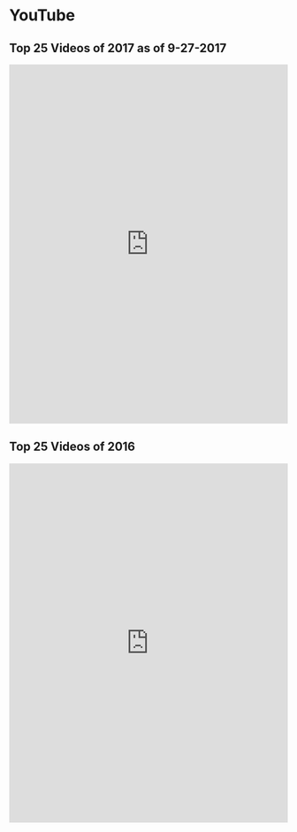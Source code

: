 # YouTube
<h2>Top 25 Videos of 2017 as of 9-27-2017</h2>
<iframe src="https://docs.google.com/spreadsheets/d/e/2PACX-1vTWx8MSemLIJCMhB8f-sN4XpL1LkCb3K-ghJzrBKjexyzxhpKpa5miIe8QnxZvbJsmClTe9nuZn9dI7/pubhtml?gid=551835023&amp;single=true&amp;widget=true&amp;headers=false" width="100%" height="650" seamless frameborder="0" scrolling="no"></iframe>

<h2>Top 25 Videos of 2016</h2>
<iframe src="https://docs.google.com/spreadsheets/d/e/2PACX-1vRXwR2GeHBNTOqkqodtmByHaEcXGqRTaLAMyuMzdXBPYquJ1f6w1qODKX5lZfvySY0BOAST6DMKg1I9/pubhtml?gid=301287280&amp;single=true&amp;widget=true&amp;headers=false" width="100%" height="650" seamless frameborder="0" scrolling="no"></iframe>
